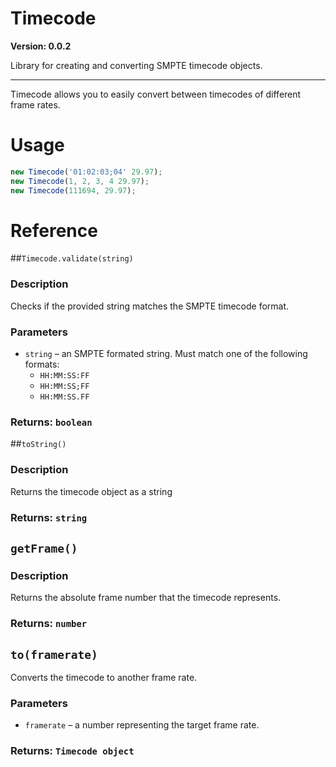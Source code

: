 # Timecode
**Version: 0.0.2**

Library for creating and converting SMPTE timecode objects.

---

Timecode allows you to easily convert between timecodes of different frame rates.

# Usage

```javascript
new Timecode('01:02:03;04' 29.97);
new Timecode(1, 2, 3, 4 29.97);
new Timecode(111694, 29.97);
```

# Reference

##`Timecode.validate(string)`

### Description

Checks if the provided string matches the SMPTE timecode format.


### Parameters
  - `string` – an SMPTE formated string. Must match one of the following formats:
    - `HH:MM:SS:FF`
    - `HH:MM:SS;FF`
    - `HH:MM:SS.FF`

### Returns: `boolean`

##`toString()`

### Description

Returns the timecode object as a string

### Returns: `string`

## `getFrame()`

### Description

Returns the absolute frame number that the timecode represents.

### Returns: `number`

## `to(framerate)`

Converts the timecode to another frame rate.

### Parameters
  - `framerate` – a number representing the target frame rate.
  
### Returns: `Timecode object`